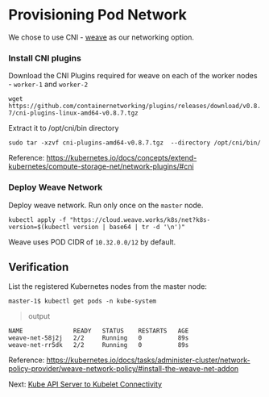 # Provisioning Pod Network

We chose to use CNI - [weave](https://www.weave.works/docs/net/latest/kubernetes/kube-addon/) as our networking option.

### Install CNI plugins

Download the CNI Plugins required for weave on each of the worker nodes - `worker-1` and `worker-2`

`wget https://github.com/containernetworking/plugins/releases/download/v0.8.7/cni-plugins-linux-amd64-v0.8.7.tgz`

Extract it to /opt/cni/bin directory

`sudo tar -xzvf cni-plugins-amd64-v0.8.7.tgz  --directory /opt/cni/bin/`

Reference: https://kubernetes.io/docs/concepts/extend-kubernetes/compute-storage-net/network-plugins/#cni

### Deploy Weave Network

Deploy weave network. Run only once on the `master` node.


`kubectl apply -f "https://cloud.weave.works/k8s/net?k8s-version=$(kubectl version | base64 | tr -d '\n')"`

Weave uses POD CIDR of `10.32.0.0/12` by default.

## Verification

List the registered Kubernetes nodes from the master node:

```
master-1$ kubectl get pods -n kube-system
```

> output

```
NAME              READY   STATUS    RESTARTS   AGE
weave-net-58j2j   2/2     Running   0          89s
weave-net-rr5dk   2/2     Running   0          89s
```

Reference: https://kubernetes.io/docs/tasks/administer-cluster/network-policy-provider/weave-network-policy/#install-the-weave-net-addon

Next: [Kube API Server to Kubelet Connectivity](13-kube-apiserver-to-kubelet.md)
